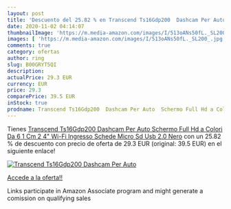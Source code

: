 ```yaml
---
layout: post
title: 'Descuento del 25.82 % en Transcend Ts16Gdp200  Dashcam Per Auto  '
date: 2020-11-02 04:14:07
thumbnailImage: 'https://m.media-amazon.com/images/I/513oANs50fL._SL200_.jpg'
images: [ 'https://m.media-amazon.com/images/I/513oANs50fL._SL200_.jpg' ]
comments: true
category: ofertas
author: ring
slug: B00GRYT5QI
description:
actualPrice: 29.3 EUR
currency: EUR
price: 29.3
comparePrice: 39.5 EUR
inStock: true
prodname: Transcend Ts16Gdp200  Dashcam Per Auto  Schermo Full Hd a Colori Da 6 1 Cm  2 4"   Wi-Fi  Ingresso Schede Micro Sd  Usb 2.0  Nero
---
```


Tienes [Transcend Ts16Gdp200  Dashcam Per Auto  Schermo Full Hd a Colori Da 6 1 Cm  2 4"   Wi-Fi  Ingresso Schede Micro Sd  Usb 2.0  Nero](https://www.amazon.it/dp/B00GRYT5QI/?tag=tolees00-21) con un 25.82 % de descuento con precio de oferta de 29.3 EUR (original: 39.5 EUR) en el siguiente enlace!

[![Transcend Ts16Gdp200  Dashcam Per Auto  ](https://m.media-amazon.com/images/I/513oANs50fL._SL200_.jpg)](https://www.amazon.it/dp/B00GRYT5QI/?tag=tolees00-21)

[Accede a la oferta!!](https://www.amazon.it/dp/B00GRYT5QI/?tag=tolees00-21)

Links participate in Amazon Associate program and might generate a comission on qualifying sales


